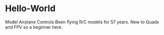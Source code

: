 # Hello-World
Model Airplane Controls
Been flying R/C models for 57 years.  New to Quads and FPV so a beginner here.
